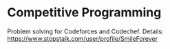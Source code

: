 # Competitive Programming
Problem solving for Codeforces and Codechef. 
Details: https://www.stopstalk.com/user/profile/SmileForever
